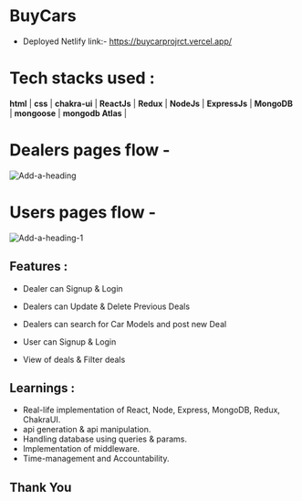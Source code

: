 # BuyCars

 - Deployed Netlify link:- https://buycarprojrct.vercel.app/

 # Tech stacks used :
 **html** |  **css** |  **chakra-ui** |  **ReactJs** |  **Redux** |  **NodeJs** |  **ExpressJs** |  **MongoDB**  |  **mongoose** | **mongodb Atlas** | 
 
 # Dealers pages flow -
<img src="https://i.ibb.co/3zTDSss/Add-a-heading.png" alt="Add-a-heading" border="0">
   
 # Users pages flow -
<img src="https://i.ibb.co/pR5CwxY/Add-a-heading-1.png" alt="Add-a-heading-1" border="0">
 
  ## Features :

 - Dealer can Signup & Login
 - Dealers can Update & Delete Previous Deals
 - Dealers can search for Car Models and post new Deal

 - User can Signup & Login
 - View of deals & Filter deals


 ## Learnings :
- Real-life implementation of React, Node, Express, MongoDB, Redux, ChakraUI.
- api generation & api manipulation.
- Handling database using queries & params.
- Implementation of middleware.
- Time-management and Accountability.

## Thank You
